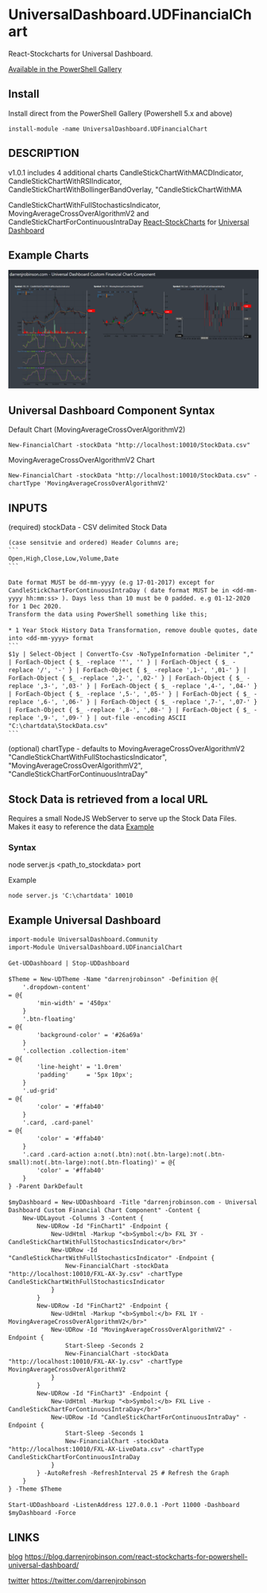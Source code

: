 # UniversalDashboard.UDFinancialChart
React-Stockcharts for Universal Dashboard.

[Available in the PowerShell Gallery](https://www.powershellgallery.com/packages/UniversalDashboard.UDFinancialChart)

## Install
Install direct from the PowerShell Gallery (Powershell 5.x and above)
```
install-module -name UniversalDashboard.UDFinancialChart
```

## DESCRIPTION
v1.0.1 includes 4 additional charts CandleStickChartWithMACDIndicator, CandleStickChartWithRSIIndicator, CandleStickChartWithBollingerBandOverlay, "CandleStickChartWithMA

CandleStickChartWithFullStochasticsIndicator, MovingAverageCrossOverAlgorithmV2 and CandleStickChartForContinuousIntraDay [React-StockCharts](https://github.com/rrag/react-stockcharts) for [Universal Dashboard](https://universaldashboard.io/)  

## Example Charts
![Example Charts](React-StockCharts_for_PowerShell_Universal_Dashboard.PNG)

## Universal Dashboard Component Syntax
Default Chart (MovingAverageCrossOverAlgorithmV2)
```
New-FinancialChart -stockData "http://localhost:10010/StockData.csv"
```
MovingAverageCrossOverAlgorithmV2 Chart
```
New-FinancialChart -stockData "http://localhost:10010/StockData.csv" -chartType 'MovingAverageCrossOverAlgorithmV2'
```

## INPUTS
(required) stockData - CSV delimited Stock Data

    (case sensitvie and ordered) Header Columns are;
    ```
    Open,High,Close,Low,Volume,Date
    ```

    Date format MUST be dd-mm-yyyy (e.g 17-01-2017) except for CandleStickChartForContinuousIntraDay ( date format MUST be in <dd-mm-yyyy hh:mm:ss> ). Days less than 10 must be 0 padded. e.g 01-12-2020 for 1 Dec 2020.
    Transform the data using PowerShell something like this;

    * 1 Year Stock History Data Transformation, remove double quotes, date into <dd-mm-yyyy> format
    ```
    $1y | Select-Object | ConvertTo-Csv -NoTypeInformation -Delimiter "," | ForEach-Object { $_ -replace '"', '' } | ForEach-Object { $_ -replace '/', '-' } | ForEach-Object { $_ -replace ',1-', ',01-' } | ForEach-Object { $_ -replace ',2-', ',02-' } | ForEach-Object { $_ -replace ',3-', ',03-' } | ForEach-Object { $_ -replace ',4-', ',04-' } | ForEach-Object { $_ -replace ',5-', ',05-' } | ForEach-Object { $_ -replace ',6-', ',06-' } | ForEach-Object { $_ -replace ',7-', ',07-' } | ForEach-Object { $_ -replace ',8-', ',08-' } | ForEach-Object { $_ -replace ',9-', ',09-' } | out-file -encoding ASCII "C:\chartdata\StockData.csv"
    ```

(optional) chartType - defaults to MovingAverageCrossOverAlgorithmV2
    "CandleStickChartWithFullStochasticsIndicator", "MovingAverageCrossOverAlgorithmV2", "CandleStickChartForContinuousIntraDay"

## Stock Data is retrieved from a local URL
Requires a small NodeJS WebServer to serve up the Stock Data Files. Makes it easy to reference the data 
[Example](https://github.com/darrenjrobinson/NodeWebFileServer)

### Syntax
node server.js <path_to_stockdata> port

Example 
```
node server.js 'C:\chartdata' 10010 
```

## Example Universal Dashboard

```
import-module UniversalDashboard.Community
import-Module UniversalDashboard.UDFinancialChart

Get-UDDashboard | Stop-UDDashboard

$Theme = New-UDTheme -Name "darrenjrobinson" -Definition @{
    '.dropdown-content'                                                                                 = @{
        'min-width' = '450px'
    }
    '.btn-floating'                                                                                     = @{
        'background-color' = '#26a69a'
    }
    '.collection .collection-item'                                                                      = @{
        'line-height' = '1.0rem'
        'padding'     = '5px 10px';
    }  
    '.ud-grid'                                                                                          = @{
        'color' = '#ffab40'
    } 
    '.card, .card-panel'                                                                                = @{
        'color' = '#ffab40' 
    }
    '.card .card-action a:not(.btn):not(.btn-large):not(.btn-small):not(.btn-large):not(.btn-floating)' = @{
        'color' = '#ffab40' 
    }
} -Parent DarkDefault

$myDashboard = New-UDDashboard -Title "darrenjrobinson.com - Universal Dashboard Custom Financial Chart Component" -Content {    
    New-UDLayout -Columns 3 -Content {  
        New-UDRow -Id "FinChart1" -Endpoint {      
            New-UdHtml -Markup "<b>Symbol:</b> FXL 3Y - CandleStickChartWithFullStochasticsIndicator</br>" 
            New-UDRow -Id "CandleStickChartWithFullStochasticsIndicator" -Endpoint {                        
                New-FinancialChart -stockData "http://localhost:10010/FXL-AX-3y.csv" -chartType CandleStickChartWithFullStochasticsIndicator
            }                          
        } 
        New-UDRow -Id "FinChart2" -Endpoint {      
            New-UdHtml -Markup "<b>Symbol:</b> FXL 1Y - MovingAverageCrossOverAlgorithmV2</br>" 
            New-UDRow -Id "MovingAverageCrossOverAlgorithmV2" -Endpoint {                        
                Start-Sleep -Seconds 2
                New-FinancialChart -stockData "http://localhost:10010/FXL-AX-1y.csv" -chartType MovingAverageCrossOverAlgorithmV2
            }                             
        }
        New-UDRow -Id "FinChart3" -Endpoint {  
            New-UdHtml -Markup "<b>Symbol:</b> FXL Live - CandleStickChartForContinuousIntraDay</br>"     
            New-UDRow -Id "CandleStickChartForContinuousIntraDay" -Endpoint {                        
                Start-Sleep -Seconds 1
                New-FinancialChart -stockData "http://localhost:10010/FXL-AX-LiveData.csv" -chartType CandleStickChartForContinuousIntraDay
            }                          
        } -AutoRefresh -RefreshInterval 25 # Refresh the Graph
    }
} -Theme $Theme

Start-UDDashboard -ListenAddress 127.0.0.1 -Port 11000 -Dashboard $myDashboard -Force
```

## LINKS

[blog](https://blog.darrenjrobinson.com/react-stockcharts-for-powershell-universal-dashboard/) https://blog.darrenjrobinson.com/react-stockcharts-for-powershell-universal-dashboard/

[twitter](https://twitter.com/darrenjrobinson) https://twitter.com/darrenjrobinson
